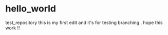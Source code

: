 # hello_world
test_repository
this is my first edit and it's for testing branching .
hope this work !!
